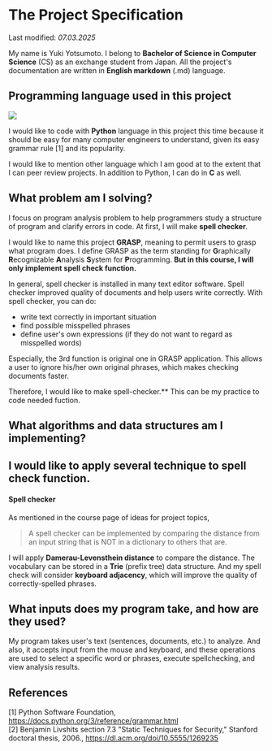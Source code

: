 # The Project Specification
Last modified: *07.03.2025*

My name is Yuki Yotsumoto. I belong to **Bachelor of Science in Computer Science** (CS) as an exchange student from Japan. All the project's documentation are written in **English markdown** (.md) language.

## Programming language used in this project
<img src="https://qiita-user-contents.imgix.net/https%3A%2F%2Fimg.shields.io%2Fbadge%2F-Python-F2C63C.svg%3Flogo%3Dpython%26style%3Dfor-the-badge?ixlib=rb-4.0.0&auto=format&gif-q=60&q=75&s=c17144ccc12f9c19e9dbba2eec5c7980">  

I would like to code with **Python** language in this project this time because it should be easy for many computer engineers to understand, given its easy grammar rule [1] and its popularity.

I would like to mention other language which I am good at to the extent that I can peer review projects. In addition to Python, I can do in **C** as well.

## What problem am I solving?
I focus on program analysis problem to help programmers study a structure of program and clarify errors in code. At first, I will make **spell checker**.  

I would like to name this project **GRASP**, meaning to permit users to grasp what program does.
I define GRASP as the term standing for 
**G**raphically **R**ecognizable **A**nalysis **S**ystem for **P**rogramming. **But in this course, I will only implement spell check function.** 

In general, spell checker is installed in many text editor software. Spell checker improved quality of documents and help users write correctly. With spell checker, you can do:
- write text correctly in important situation
- find possible misspelled phrases
- define user's own expressions (if they do not want to regard as misspelled words)

Especially, the 3rd function is original one in GRASP application. This allows a user to ignore his/her own original phrases, which makes checking documents faster.

Therefore, I would like to make spell-checker.** This can be my practice to code needed fuction.  

## What algorithms and data structures am I implementing?
I would like to apply several technique to spell check function.  
---

#### **Spell checker**
As mentioned in the course page of ideas for project topics, 
> A spell checker can be implemented by comparing the distance from an input string that is NOT in a dictionary to others that are.  

I will apply **Damerau-Levensthein distance** to compare the distance. The vocabulary can be stored in a **Trie** (prefix tree) data structure. And my spell check will consider **keyboard adjacency**, which will improve the quality of correctly-spelled phrases.  

## What inputs does my program take, and how are they used?
My program takes user's text (sentences, documents, etc.) to analyze. And also, it accepts input from the mouse and keyboard, and these operations are used to select a specific word or phrases, execute spellchecking, and view analysis results.

## References
[1] Python Software Foundation, https://docs.python.org/3/reference/grammar.html  
[2] Benjamin Livshits section 7.3 "Static Techniques for Security," Stanford doctoral thesis, 2006., https://dl.acm.org/doi/10.5555/1269235  